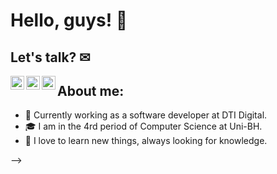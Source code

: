 # Hello, guys! 🧠

## Let's talk? ✉

<body>
        <div>
        <span href="https://www.linkedin.com/in/fabiana-quelott-900904158/">
            <img align="left" alt="LinkedIN" width="22px" src="https://i.pinimg.com/originals/58/99/22/589922e187ab719d0afa9c4c2993019b.png" />
        <span/>
            <span href="mailto:fabianaquelott@gmail.com">
            <img align="left" alt="Email" width="22px" src="https://cdn4.iconfinder.com/data/icons/free-colorful-icons/360/gmail.png" />
        <span/>
                <span href="https://api.whatsapp.com/send?phone=5531997804817">
            <img align="left" alt="WhatsApp" width="22px" src="https://toppng.com/public/uploads/thumbnail/whatsapp-logo-png-transparent-logo-whatsapp-115628966244xsiz4ydhh.png" />
        <span/>
        </div>
</body>
                <body></body>

## About me:
- 🔭 Currently working as a software developer at DTI Digital.
- 🎓 I am in the 4rd period of Computer Science at Uni-BH.
- 💬 I love to learn new things, always looking for knowledge.

-->        

                        

